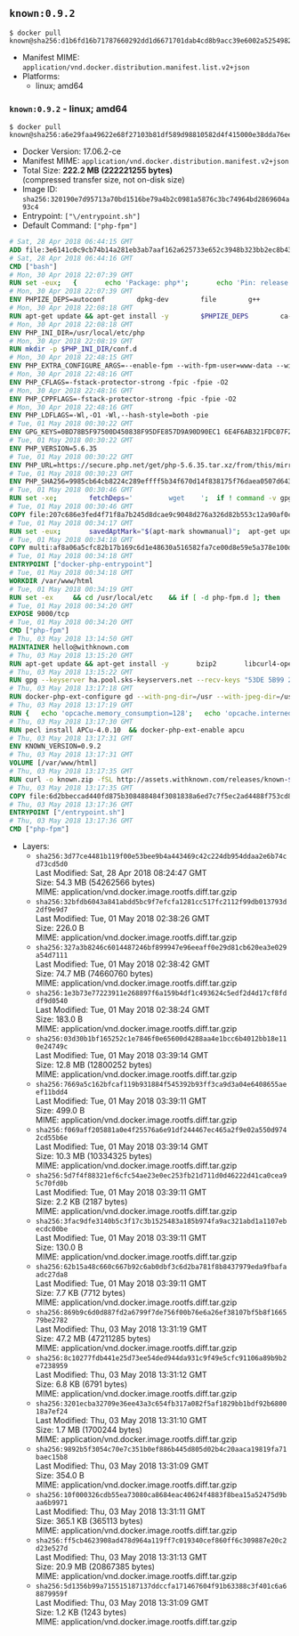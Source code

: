 ## `known:0.9.2`

```console
$ docker pull known@sha256:d1b6fd16b71787660292dd1d6671701dab4cd8b9acc39e6002a52549829266a7
```

-	Manifest MIME: `application/vnd.docker.distribution.manifest.list.v2+json`
-	Platforms:
	-	linux; amd64

### `known:0.9.2` - linux; amd64

```console
$ docker pull known@sha256:a6e29faa49622e68f27103b81df589d98810582d4f415000e38dda76ee085cd0
```

-	Docker Version: 17.06.2-ce
-	Manifest MIME: `application/vnd.docker.distribution.manifest.v2+json`
-	Total Size: **222.2 MB (222221255 bytes)**  
	(compressed transfer size, not on-disk size)
-	Image ID: `sha256:320190e7d95713a70bd1516be79a4b2c0981a5876c3bc74964bd2869604a93c4`
-	Entrypoint: `["\/entrypoint.sh"]`
-	Default Command: `["php-fpm"]`

```dockerfile
# Sat, 28 Apr 2018 06:44:15 GMT
ADD file:3e6141c0c9cb74b14a281eb3ab7aaf162a625733e652c3948b323bb2ec8b4343 in / 
# Sat, 28 Apr 2018 06:44:16 GMT
CMD ["bash"]
# Mon, 30 Apr 2018 22:07:39 GMT
RUN set -eux; 	{ 		echo 'Package: php*'; 		echo 'Pin: release *'; 		echo 'Pin-Priority: -1'; 	} > /etc/apt/preferences.d/no-debian-php
# Mon, 30 Apr 2018 22:07:39 GMT
ENV PHPIZE_DEPS=autoconf 		dpkg-dev 		file 		g++ 		gcc 		libc-dev 		make 		pkg-config 		re2c
# Mon, 30 Apr 2018 22:08:18 GMT
RUN apt-get update && apt-get install -y 		$PHPIZE_DEPS 		ca-certificates 		curl 		xz-utils 	--no-install-recommends && rm -r /var/lib/apt/lists/*
# Mon, 30 Apr 2018 22:08:18 GMT
ENV PHP_INI_DIR=/usr/local/etc/php
# Mon, 30 Apr 2018 22:08:19 GMT
RUN mkdir -p $PHP_INI_DIR/conf.d
# Mon, 30 Apr 2018 22:48:15 GMT
ENV PHP_EXTRA_CONFIGURE_ARGS=--enable-fpm --with-fpm-user=www-data --with-fpm-group=www-data
# Mon, 30 Apr 2018 22:48:16 GMT
ENV PHP_CFLAGS=-fstack-protector-strong -fpic -fpie -O2
# Mon, 30 Apr 2018 22:48:16 GMT
ENV PHP_CPPFLAGS=-fstack-protector-strong -fpic -fpie -O2
# Mon, 30 Apr 2018 22:48:16 GMT
ENV PHP_LDFLAGS=-Wl,-O1 -Wl,--hash-style=both -pie
# Tue, 01 May 2018 00:30:22 GMT
ENV GPG_KEYS=0BD78B5F97500D450838F95DFE857D9A90D90EC1 6E4F6AB321FDC07F2C332E3AC2BF0BC433CFC8B3
# Tue, 01 May 2018 00:30:22 GMT
ENV PHP_VERSION=5.6.35
# Tue, 01 May 2018 00:30:22 GMT
ENV PHP_URL=https://secure.php.net/get/php-5.6.35.tar.xz/from/this/mirror PHP_ASC_URL=https://secure.php.net/get/php-5.6.35.tar.xz.asc/from/this/mirror
# Tue, 01 May 2018 00:30:23 GMT
ENV PHP_SHA256=9985cb64cb8224c289effff5b34f670d14f838175f76daea0507d643eec650d2 PHP_MD5=
# Tue, 01 May 2018 00:30:46 GMT
RUN set -xe; 		fetchDeps=' 		wget 	'; 	if ! command -v gpg > /dev/null; then 		fetchDeps="$fetchDeps 			dirmngr 			gnupg 		"; 	fi; 	apt-get update; 	apt-get install -y --no-install-recommends $fetchDeps; 	rm -rf /var/lib/apt/lists/*; 		mkdir -p /usr/src; 	cd /usr/src; 		wget -O php.tar.xz "$PHP_URL"; 		if [ -n "$PHP_SHA256" ]; then 		echo "$PHP_SHA256 *php.tar.xz" | sha256sum -c -; 	fi; 	if [ -n "$PHP_MD5" ]; then 		echo "$PHP_MD5 *php.tar.xz" | md5sum -c -; 	fi; 		if [ -n "$PHP_ASC_URL" ]; then 		wget -O php.tar.xz.asc "$PHP_ASC_URL"; 		export GNUPGHOME="$(mktemp -d)"; 		for key in $GPG_KEYS; do 			gpg --keyserver ha.pool.sks-keyservers.net --recv-keys "$key"; 		done; 		gpg --batch --verify php.tar.xz.asc php.tar.xz; 		rm -rf "$GNUPGHOME"; 	fi; 		apt-get purge -y --auto-remove -o APT::AutoRemove::RecommendsImportant=false $fetchDeps
# Tue, 01 May 2018 00:30:46 GMT
COPY file:207c686e3fed4f71f8a7b245d8dcae9c9048d276a326d82b553c12a90af0c0ca in /usr/local/bin/ 
# Tue, 01 May 2018 00:34:17 GMT
RUN set -eux; 		savedAptMark="$(apt-mark showmanual)"; 	apt-get update; 	apt-get install -y --no-install-recommends 		libcurl4-openssl-dev 		libedit-dev 		libsqlite3-dev 		libssl-dev 		libxml2-dev 		zlib1g-dev 		${PHP_EXTRA_BUILD_DEPS:-} 	; 	rm -rf /var/lib/apt/lists/*; 		export 		CFLAGS="$PHP_CFLAGS" 		CPPFLAGS="$PHP_CPPFLAGS" 		LDFLAGS="$PHP_LDFLAGS" 	; 	docker-php-source extract; 	cd /usr/src/php; 	gnuArch="$(dpkg-architecture --query DEB_BUILD_GNU_TYPE)"; 	debMultiarch="$(dpkg-architecture --query DEB_BUILD_MULTIARCH)"; 	if [ ! -d /usr/include/curl ]; then 		ln -sT "/usr/include/$debMultiarch/curl" /usr/local/include/curl; 	fi; 	./configure 		--build="$gnuArch" 		--with-config-file-path="$PHP_INI_DIR" 		--with-config-file-scan-dir="$PHP_INI_DIR/conf.d" 				--disable-cgi 				--enable-ftp 		--enable-mbstring 		--enable-mysqlnd 				--with-curl 		--with-libedit 		--with-openssl 		--with-zlib 				$(test "$gnuArch" = 's390x-linux-gnu' && echo '--without-pcre-jit') 		--with-libdir="lib/$debMultiarch" 				${PHP_EXTRA_CONFIGURE_ARGS:-} 	; 	make -j "$(nproc)"; 	make install; 	find /usr/local/bin /usr/local/sbin -type f -executable -exec strip --strip-all '{}' + || true; 	make clean; 	cd /; 	docker-php-source delete; 		apt-mark auto '.*' > /dev/null; 	[ -z "$savedAptMark" ] || apt-mark manual $savedAptMark; 	find /usr/local -type f -executable -exec ldd '{}' ';' 		| awk '/=>/ { print $(NF-1) }' 		| sort -u 		| xargs -r dpkg-query --search 		| cut -d: -f1 		| sort -u 		| xargs -r apt-mark manual 	; 	apt-get purge -y --auto-remove -o APT::AutoRemove::RecommendsImportant=false; 		php --version; 		pecl update-channels; 	rm -rf /tmp/pear ~/.pearrc
# Tue, 01 May 2018 00:34:18 GMT
COPY multi:af8a06a5cfc82b17b169c6d1e48630a516582fa7ce00d8e59e5a378e100d064a in /usr/local/bin/ 
# Tue, 01 May 2018 00:34:18 GMT
ENTRYPOINT ["docker-php-entrypoint"]
# Tue, 01 May 2018 00:34:18 GMT
WORKDIR /var/www/html
# Tue, 01 May 2018 00:34:19 GMT
RUN set -ex 	&& cd /usr/local/etc 	&& if [ -d php-fpm.d ]; then 		sed 's!=NONE/!=!g' php-fpm.conf.default | tee php-fpm.conf > /dev/null; 		cp php-fpm.d/www.conf.default php-fpm.d/www.conf; 	else 		mkdir php-fpm.d; 		cp php-fpm.conf.default php-fpm.d/www.conf; 		{ 			echo '[global]'; 			echo 'include=etc/php-fpm.d/*.conf'; 		} | tee php-fpm.conf; 	fi 	&& { 		echo '[global]'; 		echo 'error_log = /proc/self/fd/2'; 		echo; 		echo '[www]'; 		echo '; if we send this to /proc/self/fd/1, it never appears'; 		echo 'access.log = /proc/self/fd/2'; 		echo; 		echo 'clear_env = no'; 		echo; 		echo '; Ensure worker stdout and stderr are sent to the main error log.'; 		echo 'catch_workers_output = yes'; 	} | tee php-fpm.d/docker.conf 	&& { 		echo '[global]'; 		echo 'daemonize = no'; 		echo; 		echo '[www]'; 		echo 'listen = 9000'; 	} | tee php-fpm.d/zz-docker.conf
# Tue, 01 May 2018 00:34:20 GMT
EXPOSE 9000/tcp
# Tue, 01 May 2018 00:34:20 GMT
CMD ["php-fpm"]
# Thu, 03 May 2018 13:14:50 GMT
MAINTAINER hello@withknown.com
# Thu, 03 May 2018 13:15:20 GMT
RUN apt-get update && apt-get install -y       bzip2       libcurl4-openssl-dev       libfreetype6-dev       libicu-dev       libjpeg-dev       libmcrypt-dev       libpng12-dev       libpq-dev       libxml2-dev       mysql-client       unzip  && rm -rf /var/lib/apt/lists/*
# Thu, 03 May 2018 13:15:22 GMT
RUN gpg --keyserver ha.pool.sks-keyservers.net --recv-keys "53DE 5B99 2244 9132 8B92  7516 052D B5AC 742E 3B47"
# Thu, 03 May 2018 13:17:18 GMT
RUN docker-php-ext-configure gd --with-png-dir=/usr --with-jpeg-dir=/usr  && docker-php-ext-install exif gd intl mbstring mcrypt mysql opcache pdo_mysql zip json xmlrpc
# Thu, 03 May 2018 13:17:19 GMT
RUN {   echo 'opcache.memory_consumption=128';   echo 'opcache.interned_strings_buffer=8';   echo 'opcache.max_accelerated_files=4000';   echo 'opcache.revalidate_freq=60';   echo 'opcache.fast_shutdown=1';   echo 'opcache.enable_cli=1'; } > /usr/local/etc/php/conf.d/opcache-recommended.ini
# Thu, 03 May 2018 13:17:30 GMT
RUN pecl install APCu-4.0.10  && docker-php-ext-enable apcu
# Thu, 03 May 2018 13:17:31 GMT
ENV KNOWN_VERSION=0.9.2
# Thu, 03 May 2018 13:17:31 GMT
VOLUME [/var/www/html]
# Thu, 03 May 2018 13:17:35 GMT
RUN curl -o known.zip -fSL http://assets.withknown.com/releases/known-${KNOWN_VERSION}.zip  && curl -o known.zip.sig -fSL http://assets.withknown.com/releases/known-${KNOWN_VERSION}.zip.sig  && gpg --batch --verify known.zip.sig known.zip  && unzip known.zip -d /usr/src/known/  && rm known.zip*
# Thu, 03 May 2018 13:17:35 GMT
COPY file:6d2bbeccad440fd875b308488484f3081838a6ed7c7f5ec2ad4488f753cd87e0 in /entrypoint.sh 
# Thu, 03 May 2018 13:17:36 GMT
ENTRYPOINT ["/entrypoint.sh"]
# Thu, 03 May 2018 13:17:36 GMT
CMD ["php-fpm"]
```

-	Layers:
	-	`sha256:3d77ce4481b119f00e53bee9b4a443469c42c224db954ddaa2e6b74cd73cd5d0`  
		Last Modified: Sat, 28 Apr 2018 08:24:47 GMT  
		Size: 54.3 MB (54262566 bytes)  
		MIME: application/vnd.docker.image.rootfs.diff.tar.gzip
	-	`sha256:32bfdb6043a841abdd5bc9f7efcfa1281cc517fc2112f99db013793d2df9e9d7`  
		Last Modified: Tue, 01 May 2018 02:38:26 GMT  
		Size: 226.0 B  
		MIME: application/vnd.docker.image.rootfs.diff.tar.gzip
	-	`sha256:327a3b8246c6014487246bf899947e96eeaff0e29d81cb620ea3e029a54d7111`  
		Last Modified: Tue, 01 May 2018 02:38:42 GMT  
		Size: 74.7 MB (74660760 bytes)  
		MIME: application/vnd.docker.image.rootfs.diff.tar.gzip
	-	`sha256:1e3b73e77223911e268897f6a159b4df1c493624c5edf2d4d17cf8fddf9d0540`  
		Last Modified: Tue, 01 May 2018 02:38:24 GMT  
		Size: 183.0 B  
		MIME: application/vnd.docker.image.rootfs.diff.tar.gzip
	-	`sha256:03d30b1bf165252c1e7846f0e65600d4288aa4e1bcc6b4012bb18e110e24749c`  
		Last Modified: Tue, 01 May 2018 03:39:14 GMT  
		Size: 12.8 MB (12800252 bytes)  
		MIME: application/vnd.docker.image.rootfs.diff.tar.gzip
	-	`sha256:7669a5c162bfcaf119b931884f545392b93ff3ca9d3a04e6408655aeef11bdd4`  
		Last Modified: Tue, 01 May 2018 03:39:11 GMT  
		Size: 499.0 B  
		MIME: application/vnd.docker.image.rootfs.diff.tar.gzip
	-	`sha256:f069aff205881a0e4f25576a6e91df244467ec465a2f9e02a550d9742cd55b6e`  
		Last Modified: Tue, 01 May 2018 03:39:14 GMT  
		Size: 10.3 MB (10334325 bytes)  
		MIME: application/vnd.docker.image.rootfs.diff.tar.gzip
	-	`sha256:5d7f4f88321ef6cfc54ae23e0ec253fb21d711d0d46222d41ca0cea95c70fd0b`  
		Last Modified: Tue, 01 May 2018 03:39:11 GMT  
		Size: 2.2 KB (2187 bytes)  
		MIME: application/vnd.docker.image.rootfs.diff.tar.gzip
	-	`sha256:3fac9dfe3140b5c3f17c3b1525483a185b974fa9ac321abd1a1107ebecdc00be`  
		Last Modified: Tue, 01 May 2018 03:39:11 GMT  
		Size: 130.0 B  
		MIME: application/vnd.docker.image.rootfs.diff.tar.gzip
	-	`sha256:62b15a48c660c667b92c6ab0dbf3c6d2ba781f8b8437979eda9fbafaadc27da8`  
		Last Modified: Tue, 01 May 2018 03:39:11 GMT  
		Size: 7.7 KB (7712 bytes)  
		MIME: application/vnd.docker.image.rootfs.diff.tar.gzip
	-	`sha256:869b9c6d0d887fd2a6799f7de756f00b76e6a26ef38107bf5b8f166579be2782`  
		Last Modified: Thu, 03 May 2018 13:31:19 GMT  
		Size: 47.2 MB (47211285 bytes)  
		MIME: application/vnd.docker.image.rootfs.diff.tar.gzip
	-	`sha256:8c10277fdb441e25d73ee54ded944da931c9f49e5cfc91106a89b9b2e7238959`  
		Last Modified: Thu, 03 May 2018 13:31:12 GMT  
		Size: 6.8 KB (6791 bytes)  
		MIME: application/vnd.docker.image.rootfs.diff.tar.gzip
	-	`sha256:3201ecba32709e36ee43a3c654fb317a082f5af1829bb1bdf92b680018a7ef24`  
		Last Modified: Thu, 03 May 2018 13:31:10 GMT  
		Size: 1.7 MB (1700244 bytes)  
		MIME: application/vnd.docker.image.rootfs.diff.tar.gzip
	-	`sha256:9892b5f3054c70e7c351b0ef886b445d805d02b4c20aaca19819fa71baec15b8`  
		Last Modified: Thu, 03 May 2018 13:31:09 GMT  
		Size: 354.0 B  
		MIME: application/vnd.docker.image.rootfs.diff.tar.gzip
	-	`sha256:10f000326cdb55ea73080ca8684eac40624f4883f8bea15a52475d9baa6b9971`  
		Last Modified: Thu, 03 May 2018 13:31:11 GMT  
		Size: 365.1 KB (365113 bytes)  
		MIME: application/vnd.docker.image.rootfs.diff.tar.gzip
	-	`sha256:ff5cb4623908ad478d964a119ff7c019340cef860ff6c309887e20c2d23e527d`  
		Last Modified: Thu, 03 May 2018 13:31:13 GMT  
		Size: 20.9 MB (20867385 bytes)  
		MIME: application/vnd.docker.image.rootfs.diff.tar.gzip
	-	`sha256:5d1356b99a715515187137ddccfa171467604f91b63388c3f401c6a68879959f`  
		Last Modified: Thu, 03 May 2018 13:31:09 GMT  
		Size: 1.2 KB (1243 bytes)  
		MIME: application/vnd.docker.image.rootfs.diff.tar.gzip
